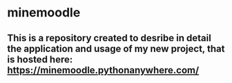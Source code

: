 # minemoodle

## This is a repository created to desribe in detail the application and usage of my new project, that is hosted here: https://minemoodle.pythonanywhere.com/
